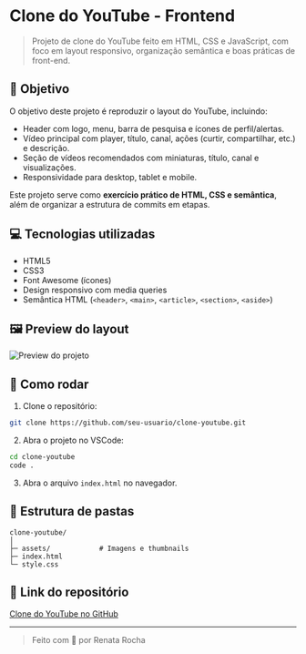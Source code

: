 # Clone do YouTube - Frontend

> Projeto de clone do YouTube feito em HTML, CSS e JavaScript, com foco em layout responsivo, organização semântica e boas práticas de front-end.

## 🎯 Objetivo

O objetivo deste projeto é reproduzir o layout do YouTube, incluindo:

* Header com logo, menu, barra de pesquisa e ícones de perfil/alertas.
* Vídeo principal com player, título, canal, ações (curtir, compartilhar, etc.) e descrição.
* Seção de vídeos recomendados com miniaturas, título, canal e visualizações.
* Responsividade para desktop, tablet e mobile.

Este projeto serve como **exercício prático de HTML, CSS e semântica**, além de organizar a estrutura de commits em etapas.

## 💻 Tecnologias utilizadas

* HTML5
* CSS3
* Font Awesome (ícones)
* Design responsivo com media queries
* Semântica HTML (`<header>`, `<main>`, `<article>`, `<section>`, `<aside>`)

## 🖼️ Preview do layout

![Preview do projeto](assets/preview.png) <!-- Substitua por print do seu projeto -->

## 🚀 Como rodar

1. Clone o repositório:

```bash
git clone https://github.com/seu-usuario/clone-youtube.git
```

2. Abra o projeto no VSCode:

```bash
cd clone-youtube
code .
```

3. Abra o arquivo `index.html` no navegador.

## 📁 Estrutura de pastas

```
clone-youtube/
│
├─ assets/            # Imagens e thumbnails
├─ index.html
└─ style.css
```

## 🔗 Link do repositório

[Clone do YouTube no GitHub](https://github.com/seu-usuario/clone-youtube)

---

> Feito com 💜 por Renata Rocha
